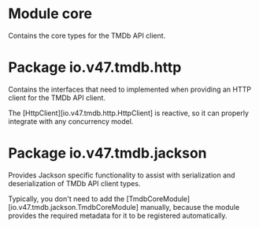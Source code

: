 # Module core

Contains the core types for the TMDb API client.

# Package io.v47.tmdb.http

Contains the interfaces that need to implemented when providing an HTTP client for the TMDb API
client.

The [HttpClient][io.v47.tmdb.http.HttpClient] is reactive, so it can properly integrate with any
concurrency model.

# Package io.v47.tmdb.jackson

Provides Jackson specific functionality to assist with serialization and deserialization of TMDb API
client types.

Typically, you don't need to add the [TmdbCoreModule][io.v47.tmdb.jackson.TmdbCoreModule] manually,
because the module provides the required metadata for it to be registered automatically.
